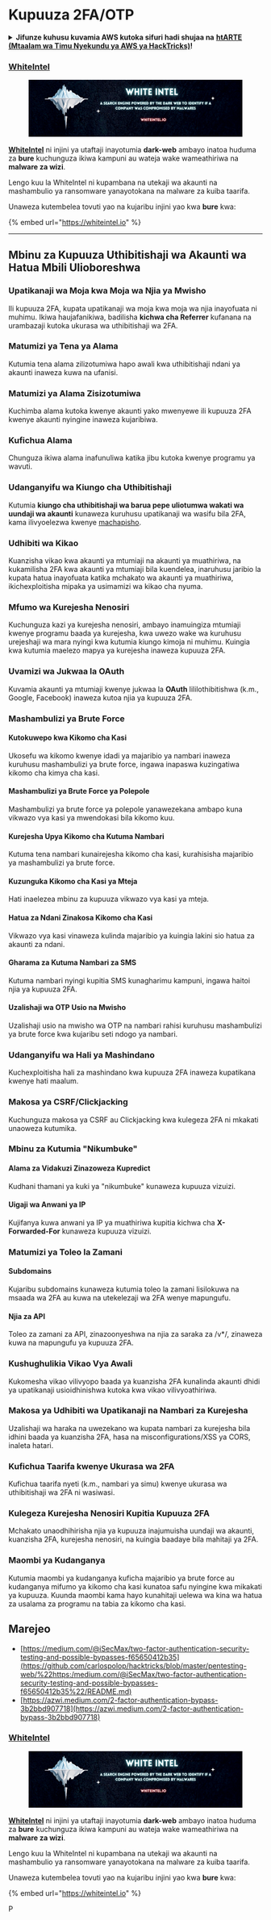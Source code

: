 # Kupuuza 2FA/OTP

<details>

<summary><strong>Jifunze kuhusu kuvamia AWS kutoka sifuri hadi shujaa na</strong> <a href="https://training.hacktricks.xyz/courses/arte"><strong>htARTE (Mtaalam wa Timu Nyekundu ya AWS ya HackTricks)</strong></a><strong>!</strong></summary>

Njia nyingine za kusaidia HackTricks:

* Ikiwa unataka kuona **kampuni yako ikionekana kwenye HackTricks** au **kupakua HackTricks kwa PDF** Angalia [**MIPANGO YA KUJIUNGA**](https://github.com/sponsors/carlospolop)!
* Pata [**bidhaa rasmi za PEASS & HackTricks**](https://peass.creator-spring.com)
* Gundua [**Familia ya PEASS**](https://opensea.io/collection/the-peass-family), mkusanyiko wetu wa kipekee wa [**NFTs**](https://opensea.io/collection/the-peass-family)
* **Jiunge na** 💬 [**Kikundi cha Discord**](https://discord.gg/hRep4RUj7f) au kikundi cha [**telegram**](https://t.me/peass) au **tufuate** kwenye **Twitter** 🐦 [**@carlospolopm**](https://twitter.com/hacktricks\_live)**.**
* **Shiriki mbinu zako za kuvamia kwa kuwasilisha PRs kwa** [**HackTricks**](https://github.com/carlospolop/hacktricks) na [**HackTricks Cloud**](https://github.com/carlospolop/hacktricks-cloud) repos za github.

</details>

### [WhiteIntel](https://whiteintel.io)

<figure><img src="../.gitbook/assets/image (1227).png" alt=""><figcaption></figcaption></figure>

[**WhiteIntel**](https://whiteintel.io) ni injini ya utaftaji inayotumia **dark-web** ambayo inatoa huduma za **bure** kuchunguza ikiwa kampuni au wateja wake wameathiriwa na **malware za wizi**.

Lengo kuu la WhiteIntel ni kupambana na utekaji wa akaunti na mashambulio ya ransomware yanayotokana na malware za kuiba taarifa.

Unaweza kutembelea tovuti yao na kujaribu injini yao kwa **bure** kwa:

{% embed url="https://whiteintel.io" %}

***

## **Mbinu za Kupuuza Uthibitishaji wa Akaunti wa Hatua Mbili Ulioboreshwa**

### **Upatikanaji wa Moja kwa Moja wa Njia ya Mwisho**

Ili kupuuza 2FA, kupata upatikanaji wa moja kwa moja wa njia inayofuata ni muhimu. Ikiwa haujafanikiwa, badilisha **kichwa cha Referrer** kufanana na urambazaji kutoka ukurasa wa uthibitishaji wa 2FA.

### **Matumizi ya Tena ya Alama**

Kutumia tena alama zilizotumiwa hapo awali kwa uthibitishaji ndani ya akaunti inaweza kuwa na ufanisi.

### **Matumizi ya Alama Zisizotumiwa**

Kuchimba alama kutoka kwenye akaunti yako mwenyewe ili kupuuza 2FA kwenye akaunti nyingine inaweza kujaribiwa.

### **Kufichua Alama**

Chunguza ikiwa alama inafunuliwa katika jibu kutoka kwenye programu ya wavuti.

### **Udanganyifu wa Kiungo cha Uthibitishaji**

Kutumia **kiungo cha uthibitishaji wa barua pepe uliotumwa wakati wa uundaji wa akaunti** kunaweza kuruhusu upatikanaji wa wasifu bila 2FA, kama ilivyoelezwa kwenye [machapisho](https://srahulceh.medium.com/behind-the-scenes-of-a-security-bug-the-perils-of-2fa-cookie-generation-496d9519771b).

### **Udhibiti wa Kikao**

Kuanzisha vikao kwa akaunti ya mtumiaji na akaunti ya muathiriwa, na kukamilisha 2FA kwa akaunti ya mtumiaji bila kuendelea, inaruhusu jaribio la kupata hatua inayofuata katika mchakato wa akaunti ya muathiriwa, ikichexploitisha mipaka ya usimamizi wa kikao cha nyuma.

### **Mfumo wa Kurejesha Nenosiri**

Kuchunguza kazi ya kurejesha nenosiri, ambayo inamuingiza mtumiaji kwenye programu baada ya kurejesha, kwa uwezo wake wa kuruhusu urejeshaji wa mara nyingi kwa kutumia kiungo kimoja ni muhimu. Kuingia kwa kutumia maelezo mapya ya kurejesha inaweza kupuuza 2FA.

### **Uvamizi wa Jukwaa la OAuth**

Kuvamia akaunti ya mtumiaji kwenye jukwaa la **OAuth** lililothibitishwa (k.m., Google, Facebook) inaweza kutoa njia ya kupuuza 2FA.

### **Mashambulizi ya Brute Force**

#### **Kutokuwepo kwa Kikomo cha Kasi**

Ukosefu wa kikomo kwenye idadi ya majaribio ya nambari inaweza kuruhusu mashambulizi ya brute force, ingawa inapaswa kuzingatiwa kikomo cha kimya cha kasi.

#### **Mashambulizi ya Brute Force ya Polepole**

Mashambulizi ya brute force ya polepole yanawezekana ambapo kuna vikwazo vya kasi ya mwendokasi bila kikomo kuu.

#### **Kurejesha Upya Kikomo cha Kutuma Nambari**

Kutuma tena nambari kunairejesha kikomo cha kasi, kurahisisha majaribio ya mashambulizi ya brute force.

#### **Kuzunguka Kikomo cha Kasi ya Mteja**

Hati inaelezea mbinu za kupuuza vikwazo vya kasi ya mteja.

#### **Hatua za Ndani Zinakosa Kikomo cha Kasi**

Vikwazo vya kasi vinaweza kulinda majaribio ya kuingia lakini sio hatua za akaunti za ndani.

#### **Gharama za Kutuma Nambari za SMS**

Kutuma nambari nyingi kupitia SMS kunagharimu kampuni, ingawa haitoi njia ya kupuuza 2FA.

#### **Uzalishaji wa OTP Usio na Mwisho**

Uzalishaji usio na mwisho wa OTP na nambari rahisi kuruhusu mashambulizi ya brute force kwa kujaribu seti ndogo ya nambari.

### **Udanganyifu wa Hali ya Mashindano**

Kuchexploitisha hali za mashindano kwa kupuuza 2FA inaweza kupatikana kwenye hati maalum.

### **Makosa ya CSRF/Clickjacking**

Kuchunguza makosa ya CSRF au Clickjacking kwa kulegeza 2FA ni mkakati unaoweza kutumika.

### **Mbinu za Kutumia "Nikumbuke"**

#### **Alama za Vidakuzi Zinazoweza Kupredict**

Kudhani thamani ya kuki ya "nikumbuke" kunaweza kupuuza vizuizi.

#### **Uigaji wa Anwani ya IP**

Kujifanya kuwa anwani ya IP ya muathiriwa kupitia kichwa cha **X-Forwarded-For** kunaweza kupuuza vizuizi.

### **Matumizi ya Toleo la Zamani**

#### **Subdomains**

Kujaribu subdomains kunaweza kutumia toleo la zamani lisilokuwa na msaada wa 2FA au kuwa na utekelezaji wa 2FA wenye mapungufu.

#### **Njia za API**

Toleo za zamani za API, zinazoonyeshwa na njia za saraka za /v\*/, zinaweza kuwa na mapungufu ya kupuuza 2FA.

### **Kushughulikia Vikao Vya Awali**

Kukomesha vikao vilivyopo baada ya kuanzisha 2FA kunalinda akaunti dhidi ya upatikanaji usioidhinishwa kutoka kwa vikao vilivyoathiriwa.

### **Makosa ya Udhibiti wa Upatikanaji na Nambari za Kurejesha**

Uzalishaji wa haraka na uwezekano wa kupata nambari za kurejesha bila idhini baada ya kuanzisha 2FA, hasa na misconfigurations/XSS ya CORS, inaleta hatari.

### **Kufichua Taarifa kwenye Ukurasa wa 2FA**

Kufichua taarifa nyeti (k.m., nambari ya simu) kwenye ukurasa wa uthibitishaji wa 2FA ni wasiwasi.

### **Kulegeza Kurejesha Nenosiri Kupitia Kupuuza 2FA**

Mchakato unaodhihirisha njia ya kupuuza inajumuisha uundaji wa akaunti, kuanzisha 2FA, kurejesha nenosiri, na kuingia baadaye bila mahitaji ya 2FA.

### **Maombi ya Kudanganya**

Kutumia maombi ya kudanganya kuficha majaribio ya brute force au kudanganya mifumo ya kikomo cha kasi kunatoa safu nyingine kwa mikakati ya kupuuza. Kuunda maombi kama hayo kunahitaji uelewa wa kina wa hatua za usalama za programu na tabia za kikomo cha kasi.

## Marejeo

* [https://medium.com/@iSecMax/two-factor-authentication-security-testing-and-possible-bypasses-f65650412b35](https://github.com/carlospolop/hacktricks/blob/master/pentesting-web/%22https:/medium.com/@iSecMax/two-factor-authentication-security-testing-and-possible-bypasses-f65650412b35%22/README.md)
* [https://azwi.medium.com/2-factor-authentication-bypass-3b2bbd907718](https://azwi.medium.com/2-factor-authentication-bypass-3b2bbd907718)

### [WhiteIntel](https://whiteintel.io)

<figure><img src="../.gitbook/assets/image (1227).png" alt=""><figcaption></figcaption></figure>

[**WhiteIntel**](https://whiteintel.io) ni injini ya utaftaji inayotumia **dark-web** ambayo inatoa huduma za **bure** kuchunguza ikiwa kampuni au wateja wake wameathiriwa na **malware za wizi**.

Lengo kuu la WhiteIntel ni kupambana na utekaji wa akaunti na mashambulio ya ransomware yanayotokana na malware za kuiba taarifa.

Unaweza kutembelea tovuti yao na kujaribu injini yao kwa **bure** kwa:

{% embed url="https://whiteintel.io" %}

P
